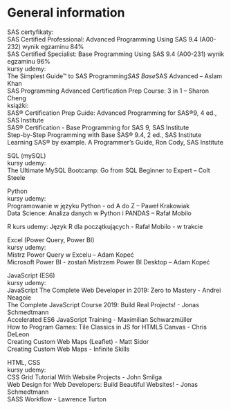 # General information

SAS
certyfikaty:  
SAS Certified Professional: Advanced Programming Using SAS 9.4 (A00-232) wynik egzaminu 84%  
SAS Certified Specialist: Base Programming Using SAS 9.4 (A00-231) wynik egzaminu 96%  
kursy udemy:  
The Simplest Guide™ to SAS Programming*SAS Base*SAS Advanced – Aslam Khan  
SAS Programming Advanced Certification Prep Course: 3 in 1 – Sharon Cheng  
książki:  
SAS® Certification Prep Guide: Advanced Programming for SAS®9, 4 ed., SAS Institute  
SAS®  Certification - Base Programming for SAS 9, SAS Institute  
Step-by-Step Programming with Base SAS® 9.4, 2 ed., SAS Institute  
Learning SAS® by example. A Programmer’s Guide, Ron Cody, SAS Institute  
  
SQL (mySQL)  
kursy udemy:  
The Ultimate MySQL Bootcamp: Go from SQL Beginner to Expert – Colt Steele  

Python  
kursy udemy:  
Programowanie w języku Python - od A do Z – Paweł Krakowiak  
Data Science: Analiza danych w Python i PANDAS – Rafał Mobilo

R
kurs udemy:
Język R dla początkujących - Rafał Mobilo - w trakcie

Excel (Power Query, Power BI)  
kursy udemy:  
Mistrz Power Query w Excelu – Adam Kopeć  
Microsoft Power BI - zostań Mistrzem Power BI Desktop – Adam Kopeć  

JavaScript (ES6)  
kursy udemy:  
JavaScript The Complete Web Developer in 2019: Zero to Mastery - Andrei Neagoie  
The Complete JavaScript Course 2019: Build Real Projects! - Jonas Schmedtmann  
Accelerated ES6 JavaScript Training - Maximilian Schwarzmüller  
How to Program Games: Tile Classics in JS for HTML5 Canvas - Chris DeLeon  
Creating Custom Web Maps (Leaflet) - Matt Sidor  
Creating Custom Web Maps - Infinite Skills  

HTML, CSS  
kursy udemy:  
CSS Grid Tutorial With Website Projects - John Smilga   
Web Design for Web Developers: Build Beautiful Websites! - Jonas Schmedtmann  
SASS Workflow - Lawrence Turton  
